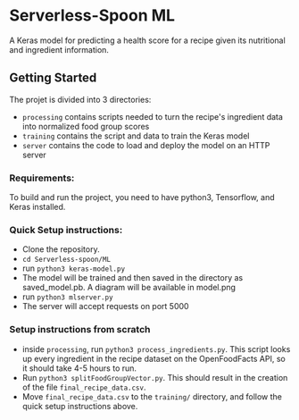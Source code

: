 # Serverless-Spoon ML 

A Keras model for predicting a health score for a recipe given its nutritional and ingredient information. 

## Getting Started

The projet is divided into 3 directories: 

- `processing` contains scripts needed to turn the recipe's ingredient data into normalized food group scores
- `training` contains the script and data to train the Keras model  
- `server` contains the code to load and deploy the model on an HTTP server


### Requirements: 

To build and run the project, you need to have python3, Tensorflow, and Keras installed.   


### Quick Setup instructions: 

- Clone the repository.  
- `cd Serverless-spoon/ML`
- run `python3 keras-model.py`
- The model will be trained and then saved in the directory as saved_model.pb. A diagram will be available in model.png
- run `python3 mlserver.py`
- The server will accept requests on port 5000

### Setup instructions from scratch 

- inside `processing`, run `python3 process_ingredients.py`. This script looks up every ingredient in the recipe dataset on the OpenFoodFacts API, so it should take 4-5 hours to run.
- Run `python3 splitFoodGroupVector.py`. This should result in the creation of the file `final_recipe_data.csv`. 
- Move `final_recipe_data.csv` to the `training/` directory, and follow the quick setup instructions above. 




